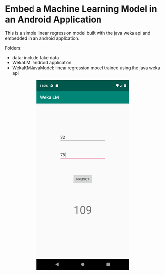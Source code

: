 # Embed a Machine Learning Model in an Android Application

This is a simple linear regression model built with the java weka api and embedded in an android application.

Folders:
- data: include fake data
- WekaLM: android application
- WekaKMJavaModel: linear regression model trained using the java weka api

<p align="center"> <img src="Screenshot.png" width="300"></p>
